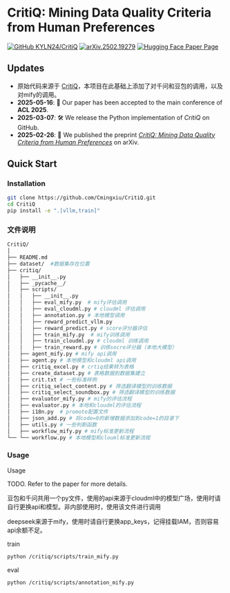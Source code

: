 # CritiQ: Mining Data Quality Criteria from Human Preferences

[![GitHub KYLN24/CritiQ](https://img.shields.io/badge/GitHub-CritiQ-blue?logo=github)](https:/。/github.com/KYLN24/CritiQ) [![arXiv.2502.19279](https://img.shields.io/badge/arXiv-2502.19279-red?logo=arxiv)](https://arxiv.org/abs/2502.19279) [![Hugging Face Paper Page](https://img.shields.io/badge/Paper%20Page-2502.19279-yellow?logo=huggingface)](https://huggingface.co/papers/2502.19279)

## Updates

<!-- - 
- **Upcoming**: 🤗 We will release the knowledge base for *CritiQ Flow* on Hugging Face Hub.
- **Upcoming**: 🤗 We will released the CritiQ Scorers for [code](https://huggingface.co/KYLN24/CritiQ-Scorer-Code), [math](https://huggingface.co/KYLN24/CritiQ-Scorer-Math), and [logic](https://huggingface.co/KYLN24/CritiQ-Scorer-Logic) on Hugging Face Hub. -->

- 原始代码来源于 [CritiQ](https://github.com/KYLN24/CritiQ)，本项目在此基础上添加了对千问和豆包的调用，以及对mify的调用。
- **2025-05-16**: 🎉 Our paper has been accepted to the main conference of **ACL 2025**.
- **2025-03-07**: 🛠️ We release the Python implementation of *CritiQ* on GitHub.
- **2025-02-26**: 📝 We published the preprint [*CritiQ: Mining Data Quality Criteria from Human Preferences*](https://arxiv.org/abs/2502.19279) on arXiv.

## Quick Start

### Installation

```bash
git clone https://github.com/Cmingxiu/CritiQ.git
cd CritiQ
pip install -e ".[vllm,train]"
```
### 文件说明
```bash
CritiQ/
│
├── README.md
├── dataset/  #数据集存在位置
├── critiq/
│   ├── __init__.py
│   ├── _pycache__/
│   ├── scripts/
│   │   ├── __init__.py
│   │   ├── eval_mify.py  # mify评估调用
│   │   ├── eval_cloudml.py # cloudml 评估调用
│   │   ├── annotation.py # 本地模型调用
│   │   ├── reward_predict_vllm.py
│   │   ├── reward_predict.py # score评分器评估
│   │   ├── train_mify.py  # mify训练调用
│   │   ├── train_cloudml.py # cloudml 训练调用
│   │   ├── train_reward.py # 训练socre评分器（本地大模型）
│   ├── agent_mify.py # mify api调用
│   ├── agent.py # 本地模型和cloudml api调用
│   ├── critiq_excel.py # crtiq结果转为表格
│   ├── create_dataset.py # 表格数据到数据集建立
│   ├── crit.txt # 一些标准样例
│   ├── critiq_select_content.py # 筛选翻译模型的训练数据
│   ├── critiq_select_soundbox.py # 筛选翻译模型的训练数据
│   ├── evaluator_mify.py # mify的评估流程
│   ├── evaluator.py # 本地和cloudml的评估流程
│   ├── i18n.py  # promote配置文件
│   ├── json_add.py # 将code=0的新增数据添加到code=1的目录下
│   ├── utils.py # 一些判断函数
│   ├── workflow_mify.py # mify标准更新流程
└── └── workflow.py # 本地模型和clouml标准更新流程
```

### Usage

Usage

TODO. Refer to the paper for more details.

豆包和千问共用一个py文件，使用的api来源于cloudml中的模型广场，使用时请自行更换api和模型。非内部使用时，使用该文件进行调用

deepseek来源于mify，使用时请自行更换app_keys，记得挂载IAM，否则容易api余额不足。

train

```bash
python /critiq/scripts/train_mify.py
```

eval

```bash
python /critiq/scripts/annotation_mify.py
```

<!-- 
#### (Optional) Download the Knowledge Base

TODO

#### Prepare Data

TODO

#### Run CritiQ Flow

TODO

#### Agent Annotation

TODO

#### Train CritiQ Scorer

TODO

#### Score the Dataset

TODO

#### Perform Sampling -->
